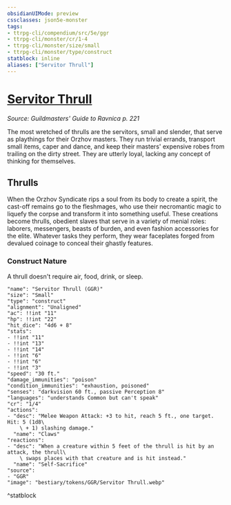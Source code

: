 ```yaml
---
obsidianUIMode: preview
cssclasses: json5e-monster
tags:
- ttrpg-cli/compendium/src/5e/ggr
- ttrpg-cli/monster/cr/1-4
- ttrpg-cli/monster/size/small
- ttrpg-cli/monster/type/construct
statblock: inline
aliases: ["Servitor Thrull"]
---
```

# [Servitor Thrull](3-Compendium\CLI\bestiary\construct/servitor-thrull-ggr.md)
*Source: Guildmasters' Guide to Ravnica p. 221*  

The most wretched of thrulls are the servitors, small and slender, that serve as playthings for their Orzhov masters. They run trivial errands, transport small items, caper and dance, and keep their masters' expensive robes from trailing on the dirty street. They are utterly loyal, lacking any concept of thinking for themselves.

## Thrulls

When the Orzhov Syndicate rips a soul from its body to create a spirit, the cast-off remains go to the fleshmages, who use their necromantic magic to liquefy the corpse and transform it into something useful. These creations become thrulls, obedient slaves that serve in a variety of menial roles: laborers, messengers, beasts of burden, and even fashion accessories for the elite. Whatever tasks they perform, they wear faceplates forged from devalued coinage to conceal their ghastly features.

### Construct Nature

A thrull doesn't require air, food, drink, or sleep.

```statblock
"name": "Servitor Thrull (GGR)"
"size": "Small"
"type": "construct"
"alignment": "Unaligned"
"ac": !!int "11"
"hp": !!int "22"
"hit_dice": "4d6 + 8"
"stats":
- !!int "11"
- !!int "13"
- !!int "14"
- !!int "6"
- !!int "6"
- !!int "3"
"speed": "30 ft."
"damage_immunities": "poison"
"condition_immunities": "exhaustion, poisoned"
"senses": "darkvision 60 ft., passive Perception 8"
"languages": "understands Common but can't speak"
"cr": "1/4"
"actions":
- "desc": "Melee Weapon Attack: +3 to hit, reach 5 ft., one target. Hit: 5 (1d8\
    \ + 1) slashing damage."
  "name": "Claws"
"reactions":
- "desc": "When a creature within 5 feet of the thrull is hit by an attack, the thrull\
    \ swaps places with that creature and is hit instead."
  "name": "Self-Sacrifice"
"source":
- "GGR"
"image": "bestiary/tokens/GGR/Servitor Thrull.webp"
```
^statblock